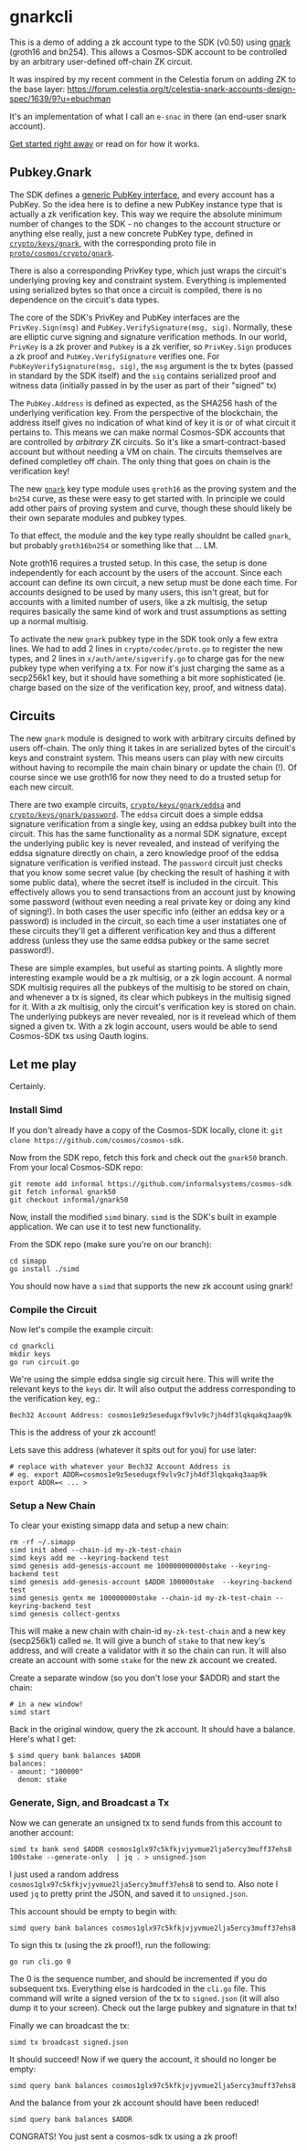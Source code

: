 # gnarkcli

This is a demo of adding a zk account type to the SDK (v0.50) using [gnark](https://github.com/Consensys/gnark) (groth16 and bn254). This allows a Cosmos-SDK account to be controlled by an arbitrary user-defined off-chain ZK circuit.

It was inspired by my recent comment in the Celestia forum on adding ZK to the base layer: https://forum.celestia.org/t/celestia-snark-accounts-design-spec/1639/9?u=ebuchman

It's an implementation of what I call an `e-snac` in there (an end-user snark
account).

[Get started right away](#let-me-play) or read on for how it works.

## Pubkey.Gnark

The SDK defines a [generic PubKey interface](/crypto/types/types.go#L9), and every account has a PubKey. So the idea here is to define
a new PubKey instance type that is actually a zk verification key. This way we require
the absolute minimum number of changes to the SDK - no changes to the account
structure or anything else really, just a new concrete PubKey type, defined in
[`crypto/keys/gnark`](/crypto/keys/gnark), with the corresponding proto file in
[`proto/cosmos/crypto/gnark`](/proto/cosmos/crypto/gnark/keys.proto).

There is also a corresponding PrivKey type, which just wraps the circuit's
underlying proving key and constraint system. Everything is implemented using
serialized bytes so that once a circuit is compiled, there is no dependence on the circuit's data types.

The core of the SDK's PrivKey and PubKey interfaces are the `PrivKey.Sign(msg)`
and `PubKey.VerifySignature(msg, sig)`. Normally, these are elliptic curve signing and signature verification 
methods. In our world, `PrivKey` is a zk prover and `Pubkey` is a zk verifier, so `PrivKey.Sign` produces a zk proof
and `PubKey.VerifySignature` verifies one. For `PubKeyVerifySignature(msg,
sig)`, the `msg` argument is the tx bytes (passed in standard by the SDK itself) and the `sig`
contains serialized proof and witness data (initially passed in by the user as
part of their "signed" tx)

The `PubKey.Address` is defined as expected, as the SHA256 hash of the
underlying verification key. From the perspective of the blockchain, the address
itself gives no indication of what kind of key it is or of what circuit it pertains to. 
This means we can make normal Cosmos-SDK accounts
that are controlled by _arbitrary_ ZK circuits. So it's like a smart-contract-based account but without
needing a VM on chain. The circuits themselves are defined completley off chain. The only thing that
goes on chain is the verification key!

The new [`gnark`](https://github.com/informalsystems/cosmos-sdk/tree/gnark50/crypto/keys/gnark) key type module 
uses `groth16` as the proving system and the `bn254` curve,
as these were easy to get started with. In principle we could add other pairs of
proving system and curve, though these should likely be their own separate
modules and pubkey types. 

To that effect, the module and the key type really shouldnt be called `gnark`,
but probably `groth16bn254` or something like that ... LM.

Note groth16 requires a trusted setup. In this case, the setup is done independently for each account 
by the users of the account. Since each account can define its own circuit, a
new setup must be done each time. For accounts designed to be used by many
users, this isn't great, but for accounts with a limited number of users, like a
zk multisig, the setup requires basically the same kind of work and trust assumptions as
setting up a normal multisig.

To activate the new `gnark` pubkey type in the SDK took only a few extra lines.
We had to add 2 lines in `crypto/codec/proto.go` to
register the new types, and 2 lines in `x/auth/ante/sigverify.go` to charge gas
for the new pubkey type when verifying a tx. For now it's just charging the same
as a secp256k1 key, but it should have something a bit more sophisticated (ie.
charge based on the size of the verification key, proof, and witness data).

## Circuits

The new `gnark` module is designed to work with arbitrary circuits defined by
users off-chain. The only thing it takes in are serialized bytes of the circuit's keys and
constraint system. This means users can play with new circuits without having to
recompile the main chain binary or update the chain (!). Of course since we use
groth16 for now they need to do a trusted setup for each new circuit.

There are two example circuits, [`crypto/keys/gnark/eddsa`](https://github.com/informalsystems/cosmos-sdk/blob/gnark50/crypto/keys/gnark/eddsa/eddsa.go#L35) and [`crypto/keys/gnark/password`](https://github.com/informalsystems/cosmos-sdk/blob/gnark50/crypto/keys/gnark/password/password.go#L23). 
The `eddsa` circuit does a simple eddsa
signature verification from a single key, using an eddsa pubkey built into the circuit. 
This has the same functionality as a normal SDK
signature, except the underlying public key is never revealed, and instead of
verifying the eddsa signature directly on chain, a zero knowledge proof of the
eddsa signature verification is verified instead. The `password` circuit just checks that you 
 know some secret value (by checking the result of hashing it with some public data), where the secret
 itself is included in the circuit. This effectively allows you to send transactions from an account just by knowing
some password (without even needing a real private key or doing any kind of signing!). In both cases the user specific info (either an eddsa key or a password) is included in the circuit, so each time a user instatiates one of these circuits they'll get a different verification key and thus a different address (unless they use the same eddsa pubkey or the same secret password!).

These are simple examples, but useful as starting points. A slightly more interesting example 
would be a zk multisig, or a zk login account. A normal SDK multisig requires all the pubkeys of the
multisig to be stored on chain, and whenever a tx is signed, its clear which
pubkeys in the multisig signed for it. With a zk multisig, only the circuit's
verification key is stored on chain. The underlying pubkeys are never revealed,
nor is it revelead which of them signed a given tx. With a zk login account, users would be able to send Cosmos-SDK txs using Oauth logins.

## Let me play

Certainly. 

### Install Simd

If you don't already have a copy of the Cosmos-SDK locally, clone it: `git clone https://github.com/cosmos/cosmos-sdk`.

Now from the SDK repo, fetch this fork and check out the `gnark50` branch. From your local Cosmos-SDK repo:

```
git remote add informal https://github.com/informalsystems/cosmos-sdk
git fetch informal gnark50
git checkout informal/gnark50
```

Now, install the modified `simd` binary. `simd` is the SDK's built in example application. We can use it to test new functionality.

From the SDK repo (make sure you're on our branch):

```
cd simapp
go install ./simd
```

You should now have a `simd` that supports the new zk account using gnark! 

### Compile the Circuit

Now let's compile the example circuit:


```
cd gnarkcli
mkdir keys
go run circuit.go
```

We're using the simple eddsa single sig circuit here.
This will write the relevant keys to the `keys` dir. It will also output the address
corresponding to the verification key, eg.:

```
Bech32 Account Address: cosmos1e9z5esedugxf9vlv9c7jh4df3lqkqakq3aap9k
```

This is the address of your zk account!

Lets save this address (whatever it spits out for you) for use later:

```
# replace with whatever your Bech32 Account Address is
# eg. export ADDR=cosmos1e9z5esedugxf9vlv9c7jh4df3lqkqakq3aap9k
export ADDR=< ... > 
```

### Setup a New Chain

To clear your existing simapp data and setup a new chain:

```
rm -rf ~/.simapp
simd init abed --chain-id my-zk-test-chain
simd keys add me --keyring-backend test
simd genesis add-genesis-account me 100000000000stake --keyring-backend test
simd genesis add-genesis-account $ADDR 100000stake  --keyring-backend test
simd genesis gentx me 100000000stake --chain-id my-zk-test-chain --keyring-backend test
simd genesis collect-gentxs 
```

This will make a new chain with chain-id `my-zk-test-chain` and a new key (secp256k1) called
`me`. It will give a bunch of `stake` to that new key's address, and will create
a validator with it so the chain can run. It will also create an account with
some `stake` for the new zk account we created.


Create a separate window (so you don't lose your $ADDR) and start the chain:

```
# in a new window!
simd start
```

Back in the original window, query the zk account. It should have a balance.
Here's what I get:

```
$ simd query bank balances $ADDR
balances:
- amount: "100000"
  denom: stake
```

### Generate, Sign, and Broadcast a Tx

Now we can generate an unsigned tx to send funds from this account to another
account:

```
simd tx bank send $ADDR cosmos1glx97c5kfkjvjyvmue2lja5ercy3muff37ehs8 100stake --generate-only  | jq . > unsigned.json
```

I just used a random address `cosmos1glx97c5kfkjvjyvmue2lja5ercy3muff37ehs8` to
send to. Also note I used `jq` to pretty print the JSON, and saved it to
`unsigned.json`. 

This account should be empty to begin with:

```
simd query bank balances cosmos1glx97c5kfkjvjyvmue2lja5ercy3muff37ehs8
```

To sign this tx (using the zk proof!), run the following:

```
go run cli.go 0
```

The 0 is the sequence number, and should be incremented if you do subsequent
txs. Everything else is hardcoded in the `cli.go` file. This command will write
a signed version of the tx to `signed.json` (it will also dump it to your screen). Check out the large pubkey and
signature in that tx!

Finally we can broadcast the tx:

```
simd tx broadcast signed.json
```

It should succeed! Now if we query the account, it should no longer be empty:


```
simd query bank balances cosmos1glx97c5kfkjvjyvmue2lja5ercy3muff37ehs8
```

And the balance from your zk account should have been reduced!


```
simd query bank balances $ADDR
```

CONGRATS! You just sent a cosmos-sdk tx using a zk proof!


